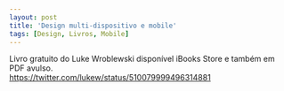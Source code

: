 ```yaml
---
layout: post
title: 'Design multi-dispositivo e mobile'
tags: [Design, Livros, Mobile]
---
```


Livro gratuito do Luke Wroblewski disponível iBooks Store e também em PDF avulso.<br>
<https://twitter.com/lukew/status/510079999496314881>

